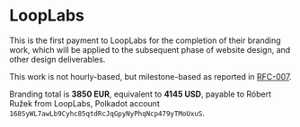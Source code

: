 # LoopLabs

This is the first payment to LoopLabs for the completion of their branding work, which will be applied to the subsequent phase of website design, and other design deliverables.

This work is not hourly-based, but milestone-based as reported in [RFC-007](https://github.com/ibp-network/RFCs/blob/main/proposals/006-branding-and-website.md).

Branding total is **3850 EUR**, equivalent to **4145 USD**, payable to Róbert Ružek from LoopLabs, Polkadot account `168SyWL7awLb9Cyhc85qtdRcJqGpyNyPhqNcp479yTMoUxuS`.